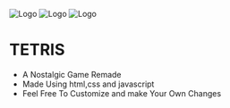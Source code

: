 ![Logo](https://img.icons8.com/?size=100&id=20909&format=png&color=000000) ![Logo](https://img.icons8.com/?size=100&id=7gdY5qNXaKC0&format=png&color=000000) ![Logo](https://img.icons8.com/?size=100&id=108784&format=png&color=000000)

# TETRIS

- A Nostalgic Game Remade
- Made Using html,css and javascript
- Feel Free To Customize and make Your Own Changes
  
